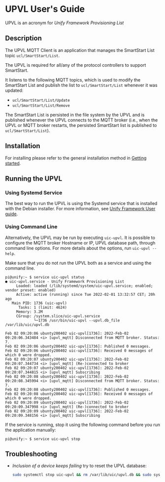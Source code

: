 # UPVL User's Guide

UPVL is an acronym for _Unify Framework Provisioning List_

## Description

The UPVL MQTT Client is an
application that manages the SmartStart List topic `ucl/SmartStart/List`.

The UPVL is required for all/any of the protocol controllers to support
SmartStart.

It listens to the following MQTT topics, which is used to modify the SmartStart
List and publish the list to `ucl/SmartStart/List` whenever it was updated:

* `ucl/SmartStart/List/Update`
* `ucl/SmartStart/List/Remove`

The SmartStart List is persisted in the file system by the UPVL and is published
whenever the UPVL connects to the MQTT broker (i.e., when the UPVL or MQTT
broker restarts, the persisted SmartStart list is published to
`ucl/SmartStart/List`).

## Installation

For installing please refer to the general installation method in
[Getting started](../../doc/getting_started.md).

## Running the UPVL

### Using Systemd Service

The best way to run the UPVL is using the Systemd service that is installed with
the Debian installer. For more information, see
[Unify Framework User guide](../../doc/unify_readme_user.md).

### Using Command Line

Alternatively, the UPVL may be run by executing `uic-upvl`. It is possible to
configure the MQTT broker Hostname or IP, UPVL database path, through command line
options. For more details about the options, run `uic-upvl --help`.

Make sure that you do not run the UPVL both as a service and using the
command line.

```console
pi@unify:~ $ service uic-upvl status
● uic-upvl.service - Unify Framework Provisioning List
     Loaded: loaded (/lib/systemd/system/uic-upvl.service; enabled; vendor preset: enabled)
     Active: active (running) since Tue 2022-02-01 13:32:57 CET; 20h ago
   Main PID: 1736 (uic-upvl)
      Tasks: 1 (limit: 4624)
     Memory: 3.2M
     CGroup: /system.slice/uic-upvl.service
             └─1736 /usr/bin/uic-upvl --upvl.db_file /var/lib/uic/upvl.db

Feb 02 09:20:06 ubunty200402 uic-upvl[1736]: 2022-Feb-02 09:20:06.343484 <i> [upvl_mqtt] Disconnected from MQTT broker. Status: 7.
Feb 02 09:20:06 ubunty200402 uic-upvl[1736]: Published 0 messages.
Feb 02 09:20:06 ubunty200402 uic-upvl[1736]: Received 0 messages of which 0 were dropped.
Feb 02 09:20:07 ubunty200402 uic-upvl[1736]: 2022-Feb-02 09:20:07.344734 <i> [upvl_mqtt] (Re-)connected to broker
Feb 02 09:20:07 ubunty200402 uic-upvl[1736]: 2022-Feb-02 09:20:07.344815 <i> [upvl_mqtt] Subscribing
Feb 02 09:20:08 ubunty200402 uic-upvl[1736]: 2022-Feb-02 09:20:08.345994 <i> [upvl_mqtt] Disconnected from MQTT broker. Status: 7.
Feb 02 09:20:08 ubunty200402 uic-upvl[1736]: Published 0 messages.
Feb 02 09:20:08 ubunty200402 uic-upvl[1736]: Received 0 messages of which 0 were dropped.
Feb 02 09:20:09 ubunty200402 uic-upvl[1736]: 2022-Feb-02 09:20:09.347998 <i> [upvl_mqtt] (Re-)connected to broker
Feb 02 09:20:09 ubunty200402 uic-upvl[1736]: 2022-Feb-02 09:20:09.348156 <i> [upvl_mqtt] Subscribing

```

If the service is running, stop it using the following command before
you run the application manually:

```console
pi@unify:~ $ service uic-upvl stop
```

## Troubleshooting

* _Inclusion of a device keeps failing_ try to reset the UPVL database:

  ``` sh
  sudo systemctl stop uic-upvl && rm /var/lib/uic/upvl.db && sudo systemctl start uic-upvl
  ```
